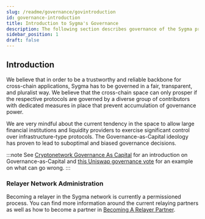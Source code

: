 ```yaml
---
slug: /readme/governance/govintroduction
id: governance-introduction
title: Introduction to Sygma's Governance
description: The following section describes governance of the Sygma protocol.
sidebar_position: 1
draft: false
---
```


## Introduction

We believe that in order to be a trustworthy and reliable backbone for cross-chain applications, Sygma has to be governed in a fair, transparent, and pluralist way. We believe that the cross-chain space can only prosper if the respective protocols are governed by a diverse group of contributors with dedicated measures in place that prevent accumulation of governance power.

We are very mindful about the current tendency in the space to allow large financial institutions and liquidity providers to exercise significant control over infrastructure-type protocols. The Governance-as-Capital ideology has proven to lead to suboptimal and biased governance decisions.

:::note 
See [Cryptonetwork Governance As Capital](https://www.placeholder.vc/blog/2019/2/19/cryptonetwork-governance-as-capital) for an introduction on Governance-as-Capital and [this Uniswap governance vote](https://www.coindesk.com/tech/2023/02/08/contentious-uniswap-vote-highlights-the-opaqueness-of-decentralized-governance/) for an example on what can go wrong.
:::

### Relayer Network Administration

Becoming a relayer in the Sygma network is currently a permissioned process. You can find more information around the current relaying partners as well as how to become a partner in [Becoming A Relayer Partner](../04-ecosystem/03-relayer-partner.md).